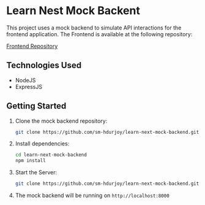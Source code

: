 # Learn Nest Mock Backent

This project uses a mock backend to simulate API interactions for the frontend application. The Frontend is available at the following repository:

[Frontend Repository](https://github.com/sm-hdurjoy/learn-nest-frontend)

## Technologies Used

- NodeJS
- ExpressJS

## Getting Started

1. Clone the mock backend repository:
   ```sh
   git clone https://github.com/sm-hdurjoy/learn-next-mock-backend.git

2. Install dependencies:
   ```sh
   cd learn-next-mock-backend
   npm install

3. Start the Server:
   ```sh
   git clone https://github.com/sm-hdurjoy/learn-next-mock-backend.git

4. The mock backend will be running on `http://localhost:8000`
